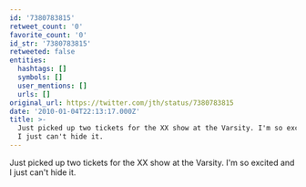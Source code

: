 ```yaml
---
id: '7380783815'
retweet_count: '0'
favorite_count: '0'
id_str: '7380783815'
retweeted: false
entities:
  hashtags: []
  symbols: []
  user_mentions: []
  urls: []
original_url: https://twitter.com/jth/status/7380783815
date: '2010-01-04T22:13:17.000Z'
title: >-
  Just picked up two tickets for the XX show at the Varsity. I'm so excited and
  I just can't hide it.
---
```


Just picked up two tickets for the XX show at the Varsity. I'm so excited and I just can't hide it.